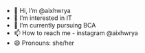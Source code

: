 - 👋 Hi, I’m @aixhwrya
- 👀 I’m interested in IT
- 🌱 I’m currently pursuing BCA
- 📫 How to reach me - instagram @aixhwrya
- 😄 Pronouns: she/her


<!---
aixhwrya/aixhwrya is a ✨ special ✨ repository because its `README.md` (this file) appears on your GitHub profile.
You can click the Preview link to take a look at your changes.
--->
